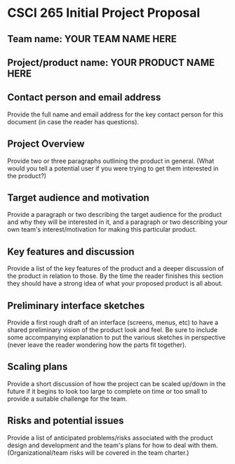 
# CSCI 265 Initial Project Proposal

## Team name: YOUR TEAM NAME HERE

## Project/product name: YOUR PRODUCT NAME HERE

## Contact person and email address

Provide the full name and email address for the key contact person for this document (in case the reader has questions).

## Project Overview

Provide two or three paragraphs outlining the product in general. (What would you tell a potential user if you were trying to get them interested in the product?)

## Target audience and motivation

Provide a paragraph or two describing the target audience for the product and why they will be interested in it, and a paragraph or two describing your own team's interest/motivation for making this particular product.

## Key features and discussion

Provide a list of the key features of the product and a deeper discussion of the product in relation to those.  By the time the reader finishes this section they should have a strong idea of what your proposed product is all about.

## Preliminary interface sketches

Provide a first rough draft of an interface (screens, menus, etc) to have a shared preliminary vision of the product look and feel.  Be sure to include some accompanying explanation to put the various sketches in perspective (never leave the reader wondering how the parts fit together).

## Scaling plans

Provide a short discussion of how the project can be scaled up/down in the future if it begins to look too large to complete on time or too small to provide a suitable challenge for the team.

## Risks and potential issues

Provide a list of anticipated problems/risks associated with the product design and development and the team's plans for how to deal with them.  (Organizational/team risks will be covered in the team charter.)



